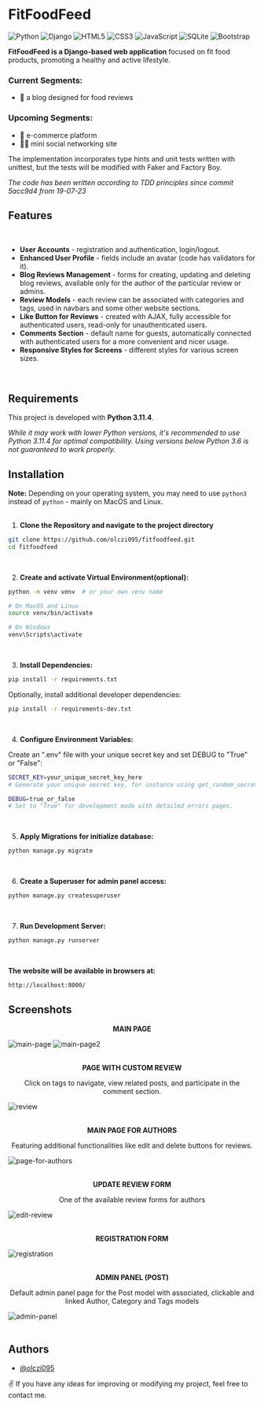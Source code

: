 # FitFoodFeed
![Python](https://img.shields.io/badge/python-3670A0?style=for-the-badge&logo=python&logoColor=ffdd54) ![Django](https://img.shields.io/badge/django-%23092E20.svg?style=for-the-badge&logo=django&logoColor=white) ![HTML5](https://img.shields.io/badge/html5-%23E34F26.svg?style=for-the-badge&logo=html5&logoColor=white) ![CSS3](https://img.shields.io/badge/css3-%231572B6.svg?style=for-the-badge&logo=css3&logoColor=white) ![JavaScript](https://img.shields.io/badge/javascript-%23323330.svg?style=for-the-badge&logo=javascript&logoColor=%23F7DF1E) ![SQLite](https://img.shields.io/badge/sqlite-%2307405e.svg?style=for-the-badge&logo=sqlite&logoColor=white) ![Bootstrap](https://img.shields.io/badge/bootstrap-%238511FA.svg?style=for-the-badge&logo=bootstrap&logoColor=white])

**FitFoodFeed is a Django-based web application** focused on fit food products, promoting a healthy and active lifestyle.  

### Current Segments:
- 📝 a blog designed for food reviews

### Upcoming Segments:
- 🛒 e-commerce platform
- 👩‍💻 mini social networking site
  
The implementation incorporates type hints and unit tests written with unittest, but the tests will be modified with Faker and Factory Boy.

_The code has been written according to TDD principles since commit 5acc9d4 from 19-07-23_

## Features
<br />

- **User Accounts** - registration and authentication, login/logout.
- **Enhanced User Profile** - fields include an avatar (code has validators for it).
- **Blog Reviews Management** - forms for creating, updating and deleting blog reviews, available only for the author of the particular review or admins.
- **Review Models** - each review can be associated with categories and tags, used in navbars and some other website sections.
- **Like Button for Reviews** - created with AJAX, fully accessible for authenticated users, read-only for unauthenticated users.
- **Comments Section** - default name for guests, automatically connected with authenticated users for a more convenient and nicer usage.
- **Responsive Styles for Screens** - different styles for various screen sizes.
<br />

## Requirements

This project is developed with **Python 3.11.4**.

_While it may work with lower Python versions, it's recommended to use Python 3.11.4 for optimal compatibility. Using versions below Python 3.6 is not guaranteed to work properly._

## Installation
**Note:** Depending on your operating system, you may need to use `python3` instead of `python` - mainly on MacOS and Linux.
<br />
<br/>

1. **Clone the Repository and navigate to the project directory**
```bash
git clone https://github.com/olczi095/fitfoodfeed.git
cd fitfoodfeed
```
<br />

2. **Create and activate Virtual Environment(optional):**
```bash
python -m venv venv  # or your own venv name

# On MacOS and Linux
source venv/bin/activate

# On Windows
venv\Scripts\activate
```
<br />

3. **Install Dependencies:**
```bash
pip install -r requirements.txt
```
Optionally, install additional developer dependencies:
    
```bash
pip install -r requirements-dev.txt
```
<br />

4. **Configure Environment Variables:**

Create an ".env" file with your unique secret key and set DEBUG to "True" or "False":

```bash
SECRET_KEY=your_unique_secret_key_here
# Generate your unique secret key, for instance using get_random_secret_key() from django.core.management.utils

DEBUG=true_or_false
# Set to "True" for development mode with detailed errors pages.
```
<br />

5. **Apply Migrations for initialize database:**

```bash
python manage.py migrate
```
<br />

6. **Create a Superuser for admin panel access:**

```bash
python manage.py createsuperuser
```
<br />

7. **Run Development Server:**

```bash
python manage.py runserver
```
<br />


**The website will be available in browsers at:**

```bash
http://localhost:8000/
```

## Screenshots

**<p align="center">MAIN PAGE</p>**

![main-page](https://github.com/olczi095/fitfoodfeed/assets/114907948/512ba949-1c2c-44ff-81c3-fb8c527b9c4e)
![main-page2](https://github.com/olczi095/fitfoodfeed/assets/114907948/52a96833-52c7-4aef-bcc0-aa427199e578)
<br /><br />

**<p align="center">PAGE WITH CUSTOM REVIEW</p>**
   <p align="center">Click on tags to navigate, view related posts, and participate in the comment section.</p>
   
![review](https://github.com/olczi095/fitfoodfeed/assets/114907948/a2124689-2dbc-4106-8ce7-17e60b458760)
<br /><br />


**<p align="center">MAIN PAGE FOR AUTHORS</p>**
   <p align="center">Featuring additional functionalities like edit and delete buttons for reviews.</p>
   
![page-for-authors](https://github.com/olczi095/fitfoodfeed/assets/114907948/6644ba8a-aba1-44ef-964f-b65484da4b6f)
<br /><br />


**<p align="center">UPDATE REVIEW FORM</p>**
   <p align="center">One of the available review forms for authors</p>
   
![edit-review](https://github.com/olczi095/fitfoodfeed/assets/114907948/b01d5676-7437-4b9b-ad8b-de1d5a1f34e0)
<br /><br />


**<p align="center">REGISTRATION FORM</p>**
  
![registration](https://github.com/olczi095/fitfoodfeed/assets/114907948/424212d5-7753-40d3-bba3-9fb233df2ac7)
<br /><br />


**<p align="center">ADMIN PANEL (POST)</p>**
   <p align="center">Default admin panel page for the Post model with associated, clickable and linked Author, Category and Tags models</p>
   
![admin-panel](https://github.com/olczi095/fitfoodfeed/assets/114907948/a945c4fa-14a6-47e7-b41b-dabadc74e035)
<br /><br />


## Authors

- [@olczi095](https://github.com/olczi095/olczi095)

✌️ If you have any ideas for improving or modifying my project, feel free to contact me.
